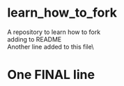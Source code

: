 # learn_how_to_fork
A repository to learn how to fork\
adding to README\
Another line added to this file\
# One FINAL line
